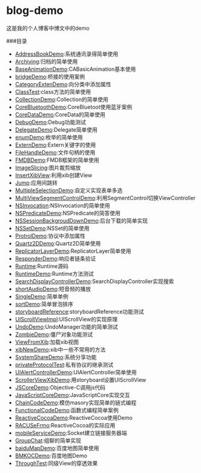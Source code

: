# blog-demo
这是我的个人博客中博文中的demo

###目录
* [AddressBookDemo](AddressBookDemo):系统通讯录得简单使用
* [Archiving](Archiving):归档的简单使用
* [BaseAnimationDemo](BaseAnimationDemo):CABasicAnimation基本使用
* [bridgeDemo](bridgeDemo):桥接的使用案例
* [CategoryExtenDemo](CategoryExtenDemo):向分类中添加属性
* [ClassTest](ClassTest):class方法的简单使用
* [CollectionDemo](CollectionDemo):Collection的简单使用
* [CoreBluetoothDemo](CoreBluetoothDemo):CoreBluetoot使用蓝牙案例
* [CoreDataDemo](CoreDataDemo):CoreData的简单使用
* [DebugDemo](DebugDemo):Debug功能测试
* [DelegateDemo](DelegateDemo):Delegate简单使用
* [enumDemo](enumDemo):枚举的简单使用
* [ExternDemo](ExternDemo):Extern关键字的使用
* [FileHandleDemo](FileHandleDemo):文件句柄的使用
* [FMDBDemo](FMDBDemo):FMDB框架的简单使用
* [ImageSlicing](ImageSlicing):图片裁剪缩放
* [InsertXibView](InsertXibView):利用xib创建View
* [Jump](Jump):应用间跳转
* [MultipleSelectionDemo](MultipleSelectionDemo):自定义实现表单多选
* [MultiViewSegmentControlDemo](MultiViewSegmentControlDemo):利用SegmentControl切换ViewController
* [NSInvocation](NSInvocation):NSInvocation的简单使用
* [NSPredicateDemo](NSPredicateDemo):NSPredicate的简答使用
* [NSSessionBackgroudDownDemo](NSSessionBackgroudDownDemo):后台下载的简单实现
* [NSSetDemo](NSSetDemo):NSSet的简单使用
* [ProtrolDemo](ProtrolDemo):协议中添加属性
* [Quartz2DDemo](Quartz2DDemo):Quartz2D简单使用
* [ReplicatorLayerDemo](ReplicatorLayerDemo):ReplicatorLayer简单使用
* [ResponderDemo](ResponderDemo):响应者链条验证
* [Runtime](Runtime):Runtime源码
* [RuntimeDemo](RuntimeDemo):Runtime方法测试
* [SearchDisplayControllerDemo](SearchDisplayController):SearchDisplayController实现搜索
* [shortAudioDemo](shortAudioDemo):短音频的播放
* [SingleDemo](SingleDemo):简单单例
* [sortDemo](sortDemo):简单冒泡排序
* [storyboardReference](storyboardReference):storyboardReference功能测试
* [UIScrollViewImpl](UIScrollViewImpl):UIScrollView的实现原理
* [UndoDemo](UndoDemo):UndoManager功能的简单测试
* [ZombieDemo](ZombieDemo):僵尸对象功能测试
* [ViewFromXib](ViewFromXib):加载xib视图
* [xibNewDemo](xibNewDemo):xib中一些不常用的方法
* [SystemShareDemo](SystemShareDemo):系统分享功能
* [privateProtocolTest](privateProtocolTest):私有协议的继承测试
* [UIAlertControllerDemo](UIAlertControllerDemo):UIAlertController简单使用
* [ScrollerViewXibDemo](ScrollerViewXibDemo):用storyboard设置UIScrollView
* [JSCoreDemo](JSCoreDemo):Objective-C调用js代码
* [JavaScriptCoreDemo](JavaScriptCoreDemo):JavaScriptCore实现交互
* [ChainCodeDemo](ChainCodeDemo):模仿masory实现简单的链式编程
* [FunctionalCodeDemo](FunctionalCodeDemo):函数式编程简单案例
* [ReactiveCocoaDemo](ReactiveCocoaDemo):ReactiveCocoa使用Demo
* [RACUSeFrmo](RACUSeFrmo):ReactiveCocoa的实际应用
* [mobileServiceDemo](mobileServiceDemo):Socket建立链接服务器端
* [GroupChat](GroupChat):组聊的简单实现
* [baiduMapDemo](baiduMapDemo):百度地图简单使用
* [BMKOCDemo](BMKOCDemo):百度地图Demo
* [ThroughTest](ThroughTest):同级View的穿透效果